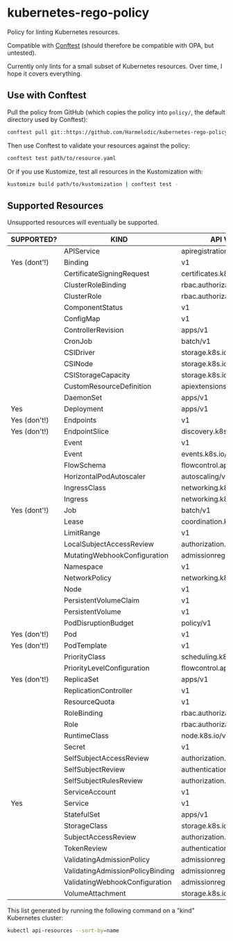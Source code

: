 # kubernetes-rego-policy

Policy for linting Kubernetes resources.

Compatible with [Conftest](https://www.conftest.dev) (should therefore be compatible with OPA, but untested).

Currently only lints for a small subset of Kubernetes resources. Over time, I hope it covers everything.

## Use with Conftest

Pull the policy from GitHub (which copies the policy into `policy/`, the default directory used by Conftest):

```bash
conftest pull git::https://github.com/Harmelodic/kubernetes-rego-policy.git//policy
```

Then use Conftest to validate your resources against the policy:

```bash
conftest test path/to/resource.yaml
```

Or if you use Kustomize, test all resources in the Kustomization with:

```bash
kustomize build path/to/kustomization | conftest test -
```

## Supported Resources

Unsupported resources will eventually be supported.

| SUPPORTED?   | KIND                             | API VERSION                     | NAMESPACED |
|--------------|----------------------------------|---------------------------------|------------|
|              | APIService                       | apiregistration.k8s.io/v1       | false      |
| Yes (dont'!) | Binding                          | v1                              | true       |
|              | CertificateSigningRequest        | certificates.k8s.io/v1          | false      |
|              | ClusterRoleBinding               | rbac.authorization.k8s.io/v1    | false      |
|              | ClusterRole                      | rbac.authorization.k8s.io/v1    | false      |
|              | ComponentStatus                  | v1                              | false      |
|              | ConfigMap                        | v1                              | true       |
|              | ControllerRevision               | apps/v1                         | true       |
|              | CronJob                          | batch/v1                        | true       |
|              | CSIDriver                        | storage.k8s.io/v1               | false      |
|              | CSINode                          | storage.k8s.io/v1               | false      |
|              | CSIStorageCapacity               | storage.k8s.io/v1               | true       |
|              | CustomResourceDefinition         | apiextensions.k8s.io/v1         | false      |
|              | DaemonSet                        | apps/v1                         | true       |
| Yes          | Deployment                       | apps/v1                         | true       |
| Yes (don't!) | Endpoints                        | v1                              | true       |
| Yes (don't!) | EndpointSlice                    | discovery.k8s.io/v1             | true       |
|              | Event                            | v1                              | true       |
|              | Event                            | events.k8s.io/v1                | true       |
|              | FlowSchema                       | flowcontrol.apiserver.k8s.io/v1 | false      |
|              | HorizontalPodAutoscaler          | autoscaling/v2                  | true       |
|              | IngressClass                     | networking.k8s.io/v1            | false      |
|              | Ingress                          | networking.k8s.io/v1            | true       |
| Yes (dont'!) | Job                              | batch/v1                        | true       |
|              | Lease                            | coordination.k8s.io/v1          | true       |
|              | LimitRange                       | v1                              | true       |
|              | LocalSubjectAccessReview         | authorization.k8s.io/v1         | true       |
|              | MutatingWebhookConfiguration     | admissionregistration.k8s.io/v1 | false      |
|              | Namespace                        | v1                              | false      |
|              | NetworkPolicy                    | networking.k8s.io/v1            | true       |
|              | Node                             | v1                              | false      |
|              | PersistentVolumeClaim            | v1                              | true       |
|              | PersistentVolume                 | v1                              | false      |
|              | PodDisruptionBudget              | policy/v1                       | true       |
| Yes (don't!) | Pod                              | v1                              | true       |
| Yes (don't!) | PodTemplate                      | v1                              | true       |
|              | PriorityClass                    | scheduling.k8s.io/v1            | false      |
|              | PriorityLevelConfiguration       | flowcontrol.apiserver.k8s.io/v1 | false      |
| Yes (don't!) | ReplicaSet                       | apps/v1                         | true       |
|              | ReplicationController            | v1                              | true       |
|              | ResourceQuota                    | v1                              | true       |
|              | RoleBinding                      | rbac.authorization.k8s.io/v1    | true       |
|              | Role                             | rbac.authorization.k8s.io/v1    | true       |
|              | RuntimeClass                     | node.k8s.io/v1                  | false      |
|              | Secret                           | v1                              | true       |
|              | SelfSubjectAccessReview          | authorization.k8s.io/v1         | false      |
|              | SelfSubjectReview                | authentication.k8s.io/v1        | false      |
|              | SelfSubjectRulesReview           | authorization.k8s.io/v1         | false      |
|              | ServiceAccount                   | v1                              | true       |
| Yes          | Service                          | v1                              | true       |
|              | StatefulSet                      | apps/v1                         | true       |
|              | StorageClass                     | storage.k8s.io/v1               | false      |
|              | SubjectAccessReview              | authorization.k8s.io/v1         | false      |
|              | TokenReview                      | authentication.k8s.io/v1        | false      |
|              | ValidatingAdmissionPolicy        | admissionregistration.k8s.io/v1 | false      |
|              | ValidatingAdmissionPolicyBinding | admissionregistration.k8s.io/v1 | false      |
|              | ValidatingWebhookConfiguration   | admissionregistration.k8s.io/v1 | false      |
|              | VolumeAttachment                 | storage.k8s.io/v1               | false      |

This list generated by running the following command on a "kind" Kubernetes cluster:

```bash
kubectl api-resources --sort-by=name
```
